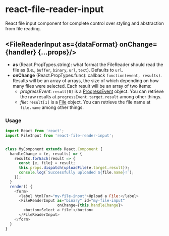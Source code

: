 react-file-reader-input
=======================

React file input component for complete control over styling and abstraction
from file reading.

## \<FileReaderInput as={dataFormat} onChange={handler} {...props}/\>

- **as** (React.PropTypes.string): what format the FileReader should read the
  file as (i.e., ```buffer```, ```binary```, ```url```, ```text```). Defaults
  to ```url```.
- **onChange** (React.PropTypes.func): callback ```function(event, results)```.
  Results will be an array of arrays, the size of which depending on how many
  files were selected. Each result will be an array of two items:
    - *progressEvent*: ```result[0]``` is a
      [ProgressEvent](https://developer.mozilla.org/docs/Web/API/ProgressEvent)
      object. You can retrieve the raw results at
      ```progressEvent.target.result``` among other things.
    - *file*: ```result[1]``` is a
      [File](https://developer.mozilla.org/docs/Web/API/File) object. You can
      retrieve the file name at ```file.name``` among other things.

### Usage

```js
import React from 'react';
import FileInput from 'react-file-reader-input';


class MyComponent extends React.Component {
  handleChange = (e, results) => {
    results.forEach(result => {
      const {e, file} = result;
      this.props.dispatch(uploadFile(e.target.result));
      console.log(`Successfully uploaded ${file.name}!`);
    });
  }
  render() {
    <form>
      <label htmlFor="my-file-input">Upload a File:</label>
      <FileReaderInput as="binary" id="my-file-input"
                       onChange={this.handleChange}>
        <button>Select a file!</button>
      </FileReaderInput>
    </form>
  }
}
```
